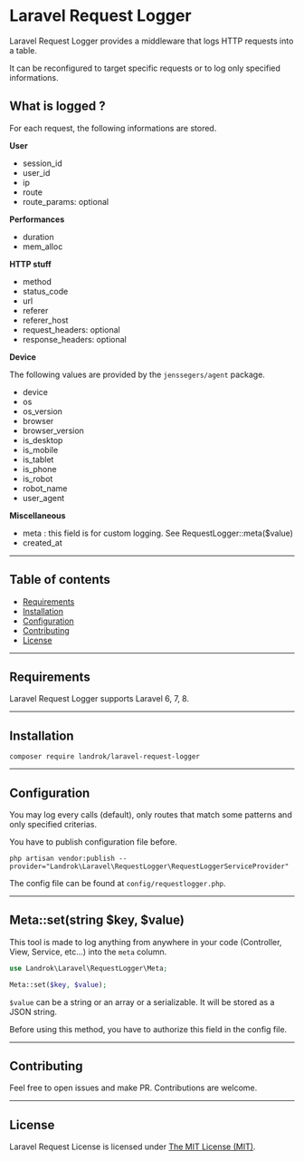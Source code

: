 Laravel Request Logger
======================

Laravel Request Logger provides a middleware that logs HTTP requests
into a table.

It can be reconfigured to target specific requests or to log only
specified informations.

## What is logged ?

For each request, the following informations are stored.

__User__

- session_id
- user_id
- ip
- route
- route_params: optional

__Performances__

- duration
- mem_alloc

__HTTP stuff__

- method
- status_code
- url
- referer
- referer_host
- request_headers: optional
- response_headers: optional

__Device__

The following values are provided by the `jenssegers/agent` package.

- device
- os
- os_version
- browser
- browser_version
- is_desktop
- is_mobile
- is_tablet
- is_phone
- is_robot
- robot_name
- user_agent

__Miscellaneous__

- meta : this field is for custom logging. See RequestLogger::meta($value) 
- created_at


________________________________________________________________________

## Table of contents

- [Requirements](#requirements)
- [Installation](#installation)
- [Configuration](#configuration)
- [Contributing](#contributing)
- [License](#license)


________________________________________________________________________

## Requirements

Laravel Request Logger supports Laravel 6, 7, 8.

________________________________________________________________________

## Installation

```
composer require landrok/laravel-request-logger
```
________________________________________________________________________

## Configuration

You may log every calls (default), only routes that match some patterns
and only specified criterias.

You have to publish configuration file before.

`php artisan vendor:publish --provider="Landrok\Laravel\RequestLogger\RequestLoggerServiceProvider"`

The config file can be found at `config/requestlogger.php`.

________________________________________________________________________

## Meta::set(string $key, $value) 

This tool is made to log anything from anywhere in your code
(Controller, View, Service, etc...) into the `meta` column.

```php
use Landrok\Laravel\RequestLogger\Meta;

Meta::set($key, $value);

```

`$value` can be a string or an array or a serializable. It will be
stored as a JSON string.

Before using this method, you have to authorize this field in the config
file.
________________________________________________________________________

## Contributing

Feel free to open issues and make PR. Contributions are welcome.

________________________________________________________________________

## License

Laravel Request License is licensed under [The MIT License
(MIT)](LICENSE).
